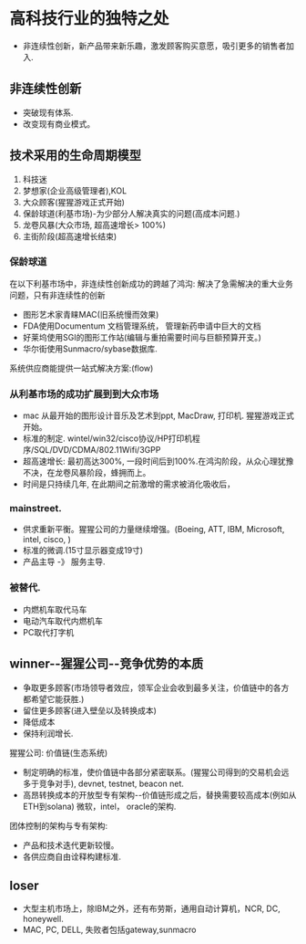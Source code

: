 # 高科技行业的独特之处
- 非连续性创新，新产品带来新乐趣，激发顾客购买意愿，吸引更多的销售者加入.
## 非连续性创新
- 突破现有体系.
- 改变现有商业模式。

## 技术采用的生命周期模型
1. 科技迷
2. 梦想家(企业高级管理者),KOL
3. 大众顾客(猩猩游戏正式开始)
  1. 保龄球道(利基市场)-为少部分人解决真实的问题(高成本问题.)
  2. 龙卷风暴(大众市场, 超高速增长> 100%)
  3. 主街阶段(超高速增长结束)

### 保龄球道
在以下利基市场中，非连续性创新成功的跨越了鸿沟: 解决了急需解决的重大业务问题，只有非连续性的创新
- 图形艺术家青睐MAC(旧系统慢而效果)
- FDA使用Documentum 文档管理系统， 管理新药申请中巨大的文档
- 好莱坞使用SGI的图形工作站(编辑与重拍需要时间与巨额预算开支。)
- 华尔街使用Sunmacro/sybase数据库.

系统供应商能提供一站式解决方案:(flow)

### 从利基市场的成功扩展到到大众市场
- mac 从最开始的图形设计音乐及艺术到ppt, MacDraw, 打印机. 猩猩游戏正式开始。
- 标准的制定. wintel/win32/cisco协议/HP打印机程序/SQL/DVD/CDMA/802.11Wifi/3GPP
- 超高速增长: 最初高达300%, 一段时间后到100%.在鸿沟阶段，从众心理犹豫不决，在龙卷风暴阶段，蜂拥而上。
- 时间是只持续几年, 在此期间之前激增的需求被消化吸收后，

### mainstreet.
- 供求重新平衡。猩猩公司的力量继续增强。(Boeing, ATT, IBM, Microsoft, intel, cisco, )
- 标准的微调.(15寸显示器变成19寸)
- 产品主导 -》 服务主导.

### 被替代.
- 内燃机车取代马车
- 电动汽车取代内燃机车
- PC取代打字机

## winner--猩猩公司--竞争优势的本质
- 争取更多顾客(市场领导者效应，领军企业会收到最多关注，价值链中的各方都希望它能获胜.)
- 留住更多顾客(进入壁垒以及转换成本)
- 降低成本
- 保持利润增长.

猩猩公司:
价值链(生态系统)
- 制定明确的标准，使价值链中各部分紧密联系。(猩猩公司得到的交易机会远多于竞争对手), devnet, testnet, beacon net.
- 高昂转换成本的开放型专有架构--价值链形成之后，替换需要较高成本(例如从ETH到solana) 微软，intel， oracle的架构.

团体控制的架构与专有架构:
- 产品和技术迭代更新较慢。
- 各供应商自由诠释构建标准.





## loser
- 大型主机市场上，除IBM之外，还有布劳斯，通用自动计算机，NCR, DC, honeywell.
- MAC, PC, DELL, 失败者包括gateway,sunmacro